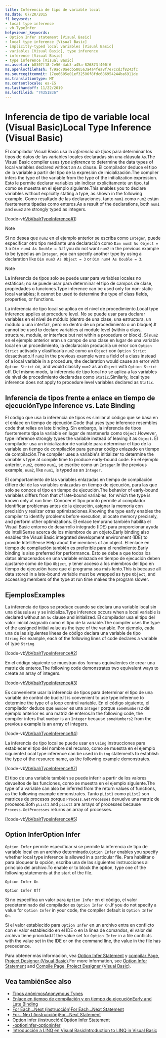 ```yaml
---
title: Inferencia de tipo de variable local
ms.date: 07/20/2015
f1_keywords:
- local type inference
- vb.TypeInfer
helpviewer_keywords:
- Option Infer statement [Visual Basic]
- local type inference [Visual Basic]
- implicitly-typed local variables [Visual Basic]
- variables [Visual Basic], type inference
- inference [Visual Basic]
- type inference [Visual Basic]
ms.assetid: b8307f18-2e56-4ab3-a45a-826873f400f6
ms.openlocfilehash: f79ac70aecb5805a3a4a4fea8f7e7ccd3f8243fc
ms.sourcegitcommit: 17ee6605e01ef32506f8fdc686954244ba6911de
ms.translationtype: MT
ms.contentlocale: es-ES
ms.lasthandoff: 11/22/2019
ms.locfileid: "74351836"
---
```

# <a name="local-type-inference-visual-basic"></a><span data-ttu-id="a6413-102">Inferencia de tipo de variable local (Visual Basic)</span><span class="sxs-lookup"><span data-stu-id="a6413-102">Local Type Inference (Visual Basic)</span></span>

<span data-ttu-id="a6413-103">El compilador Visual Basic usa la *inferencia de tipos* para determinar los tipos de datos de las variables locales declaradas sin una cláusula `As`.</span><span class="sxs-lookup"><span data-stu-id="a6413-103">The Visual Basic compiler uses *type inference* to determine the data types of local variables declared without an `As` clause.</span></span> <span data-ttu-id="a6413-104">El compilador deduce el tipo de la variable a partir del tipo de la expresión de inicialización.</span><span class="sxs-lookup"><span data-stu-id="a6413-104">The compiler infers the type of the variable from the type of the initialization expression.</span></span> <span data-ttu-id="a6413-105">Esto le permite declarar variables sin indicar explícitamente un tipo, tal como se muestra en el ejemplo siguiente.</span><span class="sxs-lookup"><span data-stu-id="a6413-105">This enables you to declare variables without explicitly stating a type, as shown in the following example.</span></span> <span data-ttu-id="a6413-106">Como resultado de las declaraciones, tanto `num1` como `num2` están fuertemente tipadas como enteros.</span><span class="sxs-lookup"><span data-stu-id="a6413-106">As a result of the declarations, both `num1` and `num2` are strongly typed as integers.</span></span>

[!code-vb[VbVbalrTypeInference#1](~/samples/snippets/visualbasic/VS_Snippets_VBCSharp/VbVbalrTypeInference/VB/Class1.vb#1)]

> [!NOTE]
> <span data-ttu-id="a6413-107">Si no desea que `num2` en el ejemplo anterior se escriba como `Integer`, puede especificar otro tipo mediante una declaración como `Dim num3 As Object = 3` o `Dim num4 As Double = 3`.</span><span class="sxs-lookup"><span data-stu-id="a6413-107">If you do not want `num2` in the previous example to be typed as an `Integer`, you can specify another type by using a declaration like `Dim num3 As Object = 3` or `Dim num4 As Double = 3`.</span></span>

> [!NOTE]
> <span data-ttu-id="a6413-108">La inferencia de tipos solo se puede usar para variables locales no estáticas; no se puede usar para determinar el tipo de campos de clase, propiedades o funciones.</span><span class="sxs-lookup"><span data-stu-id="a6413-108">Type inference can be used only for non-static local variables; it cannot be used to determine the type of class fields, properties, or functions.</span></span>

<span data-ttu-id="a6413-109">La inferencia de tipo local se aplica en el nivel de procedimiento.</span><span class="sxs-lookup"><span data-stu-id="a6413-109">Local type inference applies at procedure level.</span></span> <span data-ttu-id="a6413-110">No se puede usar para declarar variables en el nivel de módulo (dentro de una clase, una estructura, un módulo o una interfaz, pero no dentro de un procedimiento o un bloque).</span><span class="sxs-lookup"><span data-stu-id="a6413-110">It cannot be used to declare variables at module level (within a class, structure, module, or interface but not within a procedure or block).</span></span> <span data-ttu-id="a6413-111">Si `num2` en el ejemplo anterior eran un campo de una clase en lugar de una variable local en un procedimiento, la declaración produciría un error con `Option Strict` activado y clasificaría `num2` como un `Object` con `Option Strict` desactivado.</span><span class="sxs-lookup"><span data-stu-id="a6413-111">If `num2` in the previous example were a field of a class instead of a local variable in a procedure, the declaration would cause an error with `Option Strict` on, and would classify `num2` as an `Object` with `Option Strict` off.</span></span> <span data-ttu-id="a6413-112">Del mismo modo, la inferencia de tipo local no se aplica a las variables de nivel de procedimiento declaradas como `Static`.</span><span class="sxs-lookup"><span data-stu-id="a6413-112">Similarly, local type inference does not apply to procedure level variables declared as `Static`.</span></span>

## <a name="type-inference-vs-late-binding"></a><span data-ttu-id="a6413-113">Inferencia de tipos frente a enlace en tiempo de ejecución</span><span class="sxs-lookup"><span data-stu-id="a6413-113">Type Inference vs. Late Binding</span></span>

<span data-ttu-id="a6413-114">El código que usa la inferencia de tipos es similar al código que se basa en el enlace en tiempo de ejecución.</span><span class="sxs-lookup"><span data-stu-id="a6413-114">Code that uses type inference resembles code that relies on late binding.</span></span> <span data-ttu-id="a6413-115">Sin embargo, la inferencia de tipos fuertemente tipa la variable en lugar de mantenerla como `Object`.</span><span class="sxs-lookup"><span data-stu-id="a6413-115">However, type inference strongly types the variable instead of leaving it as `Object`.</span></span> <span data-ttu-id="a6413-116">El compilador usa un inicializador de variable para determinar el tipo de la variable en tiempo de compilación para generar código enlazado en tiempo de compilación.</span><span class="sxs-lookup"><span data-stu-id="a6413-116">The compiler uses a variable's initializer to determine the variable's type at compile time to produce early-bound code.</span></span> <span data-ttu-id="a6413-117">En el ejemplo anterior, `num2`, como `num1`, se escribe como un `Integer`.</span><span class="sxs-lookup"><span data-stu-id="a6413-117">In the previous example, `num2`, like `num1`, is typed as an `Integer`.</span></span>

<span data-ttu-id="a6413-118">El comportamiento de las variables enlazadas en tiempo de compilación difiere del de las variables enlazadas en tiempo de ejecución, para las que solo se conoce el tipo en tiempo de ejecución.</span><span class="sxs-lookup"><span data-stu-id="a6413-118">The behavior of early-bound variables differs from that of late-bound variables, for which the type is known only at run time.</span></span> <span data-ttu-id="a6413-119">Conocer el tipo pronto permite al compilador identificar problemas antes de la ejecución, asignar la memoria con precisión y realizar otras optimizaciones.</span><span class="sxs-lookup"><span data-stu-id="a6413-119">Knowing the type early enables the compiler to identify problems before execution, allocate memory precisely, and perform other optimizations.</span></span> <span data-ttu-id="a6413-120">El enlace temprano también habilita el Visual Basic entorno de desarrollo integrado (IDE) para proporcionar ayuda de IntelliSense acerca de los miembros de un objeto.</span><span class="sxs-lookup"><span data-stu-id="a6413-120">Early binding also enables the Visual Basic integrated development environment (IDE) to provide IntelliSense Help about the members of an object.</span></span> <span data-ttu-id="a6413-121">El enlace en tiempo de compilación también es preferible para el rendimiento.</span><span class="sxs-lookup"><span data-stu-id="a6413-121">Early binding is also preferred for performance.</span></span> <span data-ttu-id="a6413-122">Esto se debe a que todos los datos almacenados en una variable enlazada en tiempo de ejecución deben ajustarse como de tipo `Object`, y tener acceso a los miembros del tipo en tiempo de ejecución hace que el programa sea más lento.</span><span class="sxs-lookup"><span data-stu-id="a6413-122">This is because all data stored in a late-bound variable must be wrapped as type `Object`, and accessing members of the type at run time makes the program slower.</span></span>

## <a name="examples"></a><span data-ttu-id="a6413-123">Ejemplos</span><span class="sxs-lookup"><span data-stu-id="a6413-123">Examples</span></span>

<span data-ttu-id="a6413-124">La inferencia de tipos se produce cuando se declara una variable local sin una cláusula `As` y se inicializa.</span><span class="sxs-lookup"><span data-stu-id="a6413-124">Type inference occurs when a local variable is declared without an `As` clause and initialized.</span></span> <span data-ttu-id="a6413-125">El compilador usa el tipo del valor inicial asignado como el tipo de la variable.</span><span class="sxs-lookup"><span data-stu-id="a6413-125">The compiler uses the type of the assigned initial value as the type of the variable.</span></span> <span data-ttu-id="a6413-126">Por ejemplo, cada una de las siguientes líneas de código declara una variable de tipo `String`.</span><span class="sxs-lookup"><span data-stu-id="a6413-126">For example, each of the following lines of code declares a variable of type `String`.</span></span>

[!code-vb[VbVbalrTypeInference#2](~/samples/snippets/visualbasic/VS_Snippets_VBCSharp/VbVbalrTypeInference/VB/Class1.vb#2)]

<span data-ttu-id="a6413-127">En el código siguiente se muestran dos formas equivalentes de crear una matriz de enteros.</span><span class="sxs-lookup"><span data-stu-id="a6413-127">The following code demonstrates two equivalent ways to create an array of integers.</span></span>

[!code-vb[VbVbalrTypeInference#3](~/samples/snippets/visualbasic/VS_Snippets_VBCSharp/VbVbalrTypeInference/VB/Class1.vb#3)]

<span data-ttu-id="a6413-128">Es conveniente usar la inferencia de tipos para determinar el tipo de una variable de control de bucle.</span><span class="sxs-lookup"><span data-stu-id="a6413-128">It is convenient to use type inference to determine the type of a loop control variable.</span></span> <span data-ttu-id="a6413-129">En el código siguiente, el compilador deduce que `number` es una `Integer` porque `someNumbers2` del ejemplo anterior es una matriz de enteros.</span><span class="sxs-lookup"><span data-stu-id="a6413-129">In the following code, the compiler infers that `number` is an `Integer` because `someNumbers2` from the previous example is an array of integers.</span></span>

[!code-vb[VbVbalrTypeInference#4](~/samples/snippets/visualbasic/VS_Snippets_VBCSharp/VbVbalrTypeInference/VB/Class1.vb#4)]

<span data-ttu-id="a6413-130">La inferencia de tipo local se puede usar en `Using` instrucciones para establecer el tipo del nombre del recurso, como se muestra en el ejemplo siguiente.</span><span class="sxs-lookup"><span data-stu-id="a6413-130">Local type inference can be used in `Using` statements to establish the type of the resource name, as the following example demonstrates.</span></span>

[!code-vb[VbVbalrTypeInference#7](~/samples/snippets/visualbasic/VS_Snippets_VBCSharp/VbVbalrTypeInference/VB/Class1.vb#7)]

<span data-ttu-id="a6413-131">El tipo de una variable también se puede inferir a partir de los valores devueltos de las funciones, como se muestra en el ejemplo siguiente.</span><span class="sxs-lookup"><span data-stu-id="a6413-131">The type of a variable can also be inferred from the return values of functions, as the following example demonstrates.</span></span> <span data-ttu-id="a6413-132">Tanto `pList1` como `pList2` son matrices de procesos porque `Process.GetProcesses` devuelve una matriz de procesos.</span><span class="sxs-lookup"><span data-stu-id="a6413-132">Both `pList1` and `pList2` are arrays of processes because `Process.GetProcesses` returns an array of processes.</span></span>

[!code-vb[VbVbalrTypeInference#5](~/samples/snippets/visualbasic/VS_Snippets_VBCSharp/VbVbalrTypeInference/VB/Class1.vb#5)]

## <a name="option-infer"></a><span data-ttu-id="a6413-133">Option Infer</span><span class="sxs-lookup"><span data-stu-id="a6413-133">Option Infer</span></span>

<span data-ttu-id="a6413-134">`Option Infer` permite especificar si se permite la inferencia de tipo de variable local en un archivo determinado.</span><span class="sxs-lookup"><span data-stu-id="a6413-134">`Option Infer` enables you specify whether local type inference is allowed in a particular file.</span></span> <span data-ttu-id="a6413-135">Para habilitar o para bloquear la opción, escriba una de las siguientes instrucciones al principio del archivo.</span><span class="sxs-lookup"><span data-stu-id="a6413-135">To enable or to block the option, type one of the following statements at the start of the file.</span></span>

`Option Infer On`

`Option Infer Off`

<span data-ttu-id="a6413-136">Si no especifica un valor para `Option Infer` en el código, el valor predeterminado del compilador es `Option Infer On`.</span><span class="sxs-lookup"><span data-stu-id="a6413-136">If you do not specify a value for `Option Infer` in your code, the compiler default is `Option Infer On`.</span></span>

<span data-ttu-id="a6413-137">Si el valor establecido para `Option Infer` en un archivo entra en conflicto con el valor establecido en el IDE o en la línea de comandos, el valor del archivo tiene prioridad.</span><span class="sxs-lookup"><span data-stu-id="a6413-137">If the value set for `Option Infer` in a file conflicts with the value set in the IDE or on the command line, the value in the file has precedence.</span></span>

<span data-ttu-id="a6413-138">Para obtener más información, vea [Option Infer Statement](../../../../visual-basic/language-reference/statements/option-infer-statement.md) y [compilar Page, Project Designer (Visual Basic)](/visualstudio/ide/reference/compile-page-project-designer-visual-basic).</span><span class="sxs-lookup"><span data-stu-id="a6413-138">For more information, see [Option Infer Statement](../../../../visual-basic/language-reference/statements/option-infer-statement.md) and [Compile Page, Project Designer (Visual Basic)](/visualstudio/ide/reference/compile-page-project-designer-visual-basic).</span></span>

## <a name="see-also"></a><span data-ttu-id="a6413-139">Vea también</span><span class="sxs-lookup"><span data-stu-id="a6413-139">See also</span></span>

- [<span data-ttu-id="a6413-140">Tipos anónimos</span><span class="sxs-lookup"><span data-stu-id="a6413-140">Anonymous Types</span></span>](../../../../visual-basic/programming-guide/language-features/objects-and-classes/anonymous-types.md)
- [<span data-ttu-id="a6413-141">Enlace en tiempo de compilación y en tiempo de ejecución</span><span class="sxs-lookup"><span data-stu-id="a6413-141">Early and Late Binding</span></span>](../../../../visual-basic/programming-guide/language-features/early-late-binding/index.md)
- [<span data-ttu-id="a6413-142">For Each...Next (instrucción)</span><span class="sxs-lookup"><span data-stu-id="a6413-142">For Each...Next Statement</span></span>](../../../../visual-basic/language-reference/statements/for-each-next-statement.md)
- [<span data-ttu-id="a6413-143">For...Next (instrucción)</span><span class="sxs-lookup"><span data-stu-id="a6413-143">For...Next Statement</span></span>](../../../../visual-basic/language-reference/statements/for-next-statement.md)
- [<span data-ttu-id="a6413-144">Option Infer (instrucción)</span><span class="sxs-lookup"><span data-stu-id="a6413-144">Option Infer Statement</span></span>](../../../../visual-basic/language-reference/statements/option-infer-statement.md)
- [<span data-ttu-id="a6413-145">-optioninfer</span><span class="sxs-lookup"><span data-stu-id="a6413-145">-optioninfer</span></span>](../../../../visual-basic/reference/command-line-compiler/optioninfer.md)
- [<span data-ttu-id="a6413-146">Introducción a LINQ en Visual Basic</span><span class="sxs-lookup"><span data-stu-id="a6413-146">Introduction to LINQ in Visual Basic</span></span>](../../../../visual-basic/programming-guide/language-features/linq/introduction-to-linq.md)
